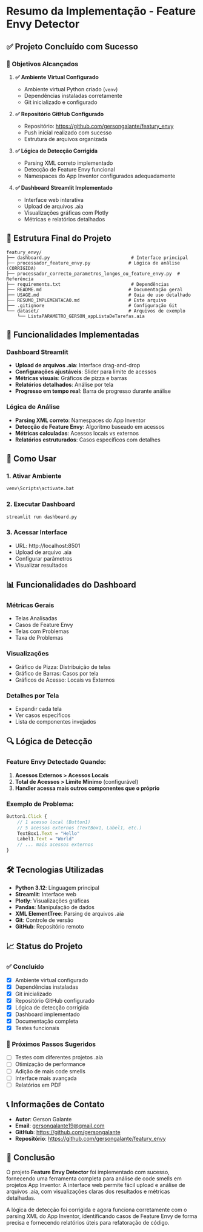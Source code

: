 # Resumo da Implementação - Feature Envy Detector

## ✅ Projeto Concluído com Sucesso

### 🎯 Objetivos Alcançados

1. **✅ Ambiente Virtual Configurado**
   - Ambiente virtual Python criado (`venv`)
   - Dependências instaladas corretamente
   - Git inicializado e configurado

2. **✅ Repositório GitHub Configurado**
   - Repositório: https://github.com/gersongalante/featury_envy
   - Push inicial realizado com sucesso
   - Estrutura de arquivos organizada

3. **✅ Lógica de Detecção Corrigida**
   - Parsing XML correto implementado
   - Detecção de Feature Envy funcional
   - Namespaces do App Inventor configurados adequadamente

4. **✅ Dashboard Streamlit Implementado**
   - Interface web interativa
   - Upload de arquivos .aia
   - Visualizações gráficas com Plotly
   - Métricas e relatórios detalhados

## 📁 Estrutura Final do Projeto

```
featury_envy/
├── dashboard.py                              # Interface principal
├── processador_feature_envy.py              # Lógica de análise (CORRIGIDA)
├── processador_correcto_parametros_longos_ou_feature_envy.py  # Referência
├── requirements.txt                          # Dependências
├── README.md                                # Documentação geral
├── USAGE.md                                 # Guia de uso detalhado
├── RESUMO_IMPLEMENTACAO.md                  # Este arquivo
├── .gitignore                               # Configuração Git
└── dataset/                                 # Arquivos de exemplo
    └── ListaPARAMETRO_GERSON_appListaDeTarefas.aia
```

## 🔧 Funcionalidades Implementadas

### Dashboard Streamlit
- **Upload de arquivos .aia**: Interface drag-and-drop
- **Configurações ajustáveis**: Slider para limite de acessos
- **Métricas visuais**: Gráficos de pizza e barras
- **Relatórios detalhados**: Análise por tela
- **Progresso em tempo real**: Barra de progresso durante análise

### Lógica de Análise
- **Parsing XML correto**: Namespaces do App Inventor
- **Detecção de Feature Envy**: Algoritmo baseado em acessos
- **Métricas calculadas**: Acessos locais vs externos
- **Relatórios estruturados**: Casos específicos com detalhes

## 🚀 Como Usar

### 1. Ativar Ambiente
```bash
venv\Scripts\activate.bat
```

### 2. Executar Dashboard
```bash
streamlit run dashboard.py
```

### 3. Acessar Interface
- URL: http://localhost:8501
- Upload de arquivo .aia
- Configurar parâmetros
- Visualizar resultados

## 📊 Funcionalidades do Dashboard

### Métricas Gerais
- Telas Analisadas
- Casos de Feature Envy
- Telas com Problemas
- Taxa de Problemas

### Visualizações
- Gráfico de Pizza: Distribuição de telas
- Gráfico de Barras: Casos por tela
- Gráficos de Acesso: Locais vs Externos

### Detalhes por Tela
- Expandir cada tela
- Ver casos específicos
- Lista de componentes invejados

## 🔍 Lógica de Detecção

### Feature Envy Detectado Quando:
1. **Acessos Externos > Acessos Locais**
2. **Total de Acessos > Limite Mínimo** (configurável)
3. **Handler acessa mais outros componentes que o próprio**

### Exemplo de Problema:
```javascript
Button1.Click {
    // 1 acesso local (Button1)
    // 5 acessos externos (TextBox1, Label1, etc.)
    TextBox1.Text = "Hello"
    Label1.Text = "World"
    // ... mais acessos externos
}
```

## 🛠️ Tecnologias Utilizadas

- **Python 3.12**: Linguagem principal
- **Streamlit**: Interface web
- **Plotly**: Visualizações gráficas
- **Pandas**: Manipulação de dados
- **XML ElementTree**: Parsing de arquivos .aia
- **Git**: Controle de versão
- **GitHub**: Repositório remoto

## 📈 Status do Projeto

### ✅ Concluído
- [x] Ambiente virtual configurado
- [x] Dependências instaladas
- [x] Git inicializado
- [x] Repositório GitHub configurado
- [x] Lógica de detecção corrigida
- [x] Dashboard implementado
- [x] Documentação completa
- [x] Testes funcionais

### 🎯 Próximos Passos Sugeridos
- [ ] Testes com diferentes projetos .aia
- [ ] Otimização de performance
- [ ] Adição de mais code smells
- [ ] Interface mais avançada
- [ ] Relatórios em PDF

## 📞 Informações de Contato

- **Autor**: Gerson Galante
- **Email**: gersongalante19@gmail.com
- **GitHub**: https://github.com/gersongalante
- **Repositório**: https://github.com/gersongalante/featury_envy

## 🎉 Conclusão

O projeto **Feature Envy Detector** foi implementado com sucesso, fornecendo uma ferramenta completa para análise de code smells em projetos App Inventor. A interface web permite fácil upload e análise de arquivos .aia, com visualizações claras dos resultados e métricas detalhadas.

A lógica de detecção foi corrigida e agora funciona corretamente com o parsing XML do App Inventor, identificando casos de Feature Envy de forma precisa e fornecendo relatórios úteis para refatoração de código.
